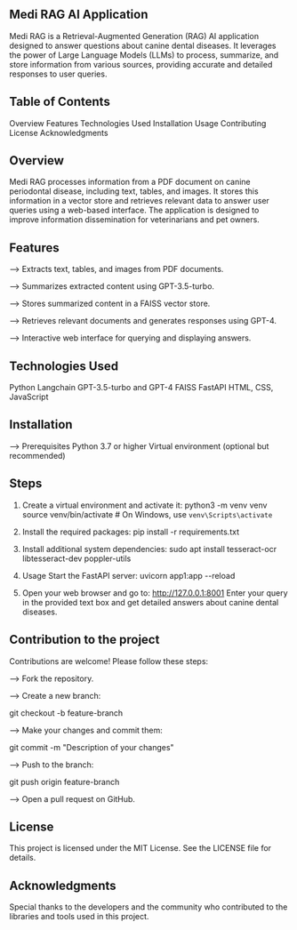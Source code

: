 ## Medi RAG AI Application ##
Medi RAG is a Retrieval-Augmented Generation (RAG) AI application designed to answer questions about canine dental diseases. It leverages the power of Large Language Models (LLMs) to process, summarize, and store information from various sources, providing accurate and detailed responses to user queries.

## Table of Contents
Overview
Features
Technologies Used
Installation
Usage
Contributing
License
Acknowledgments

## Overview
Medi RAG processes information from a PDF document on canine periodontal disease, including text, tables, and images. It stores this information in a vector store and retrieves relevant data to answer user queries using a web-based interface. The application is designed to improve information dissemination for veterinarians and pet owners.

## Features
--> Extracts text, tables, and images from PDF documents.

--> Summarizes extracted content using GPT-3.5-turbo.

--> Stores summarized content in a FAISS vector store.

--> Retrieves relevant documents and generates responses using GPT-4.

--> Interactive web interface for querying and displaying answers.

## Technologies Used
Python
Langchain
GPT-3.5-turbo and GPT-4
FAISS
FastAPI
HTML, CSS, JavaScript

## Installation

--> Prerequisites
Python 3.7 or higher
Virtual environment (optional but recommended)

## Steps
1) Create a virtual environment and activate it:
python3 -m venv venv
source venv/bin/activate  # On Windows, use `venv\Scripts\activate`

2) Install the required packages:
pip install -r requirements.txt

3) Install additional system dependencies:
sudo apt install tesseract-ocr libtesseract-dev poppler-utils

4) Usage
Start the FastAPI server:
uvicorn app1:app --reload

5) Open your web browser and go to:
http://127.0.0.1:8001
Enter your query in the provided text box and get detailed answers about canine dental diseases.

## Contribution to the project
Contributions are welcome! Please follow these steps:

--> Fork the repository.

--> Create a new branch:

git checkout -b feature-branch

--> Make your changes and commit them:

git commit -m "Description of your changes"

--> Push to the branch:

git push origin feature-branch

--> Open a pull request on GitHub.

## License
This project is licensed under the MIT License. See the LICENSE file for details.

## Acknowledgments
Special thanks to the developers and the community who contributed to the libraries and tools used in this project.


